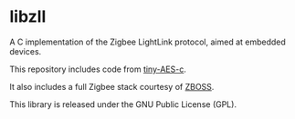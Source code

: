 # libzll
A C implementation of the Zigbee LightLink protocol, aimed at embedded devices.


This repository includes code from [tiny-AES-c](https://github.com/kokke/tiny-AES-c).

It also includes a full Zigbee stack courtesy of [ZBOSS](http://zboss.dsr-wireless.com).

This library is released under the GNU Public License (GPL).

